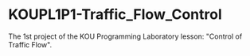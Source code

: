 # KOUPL1P1-Traffic_Flow_Control
The 1st project of the KOU Programming Laboratory lesson: "Control of Traffic Flow".
